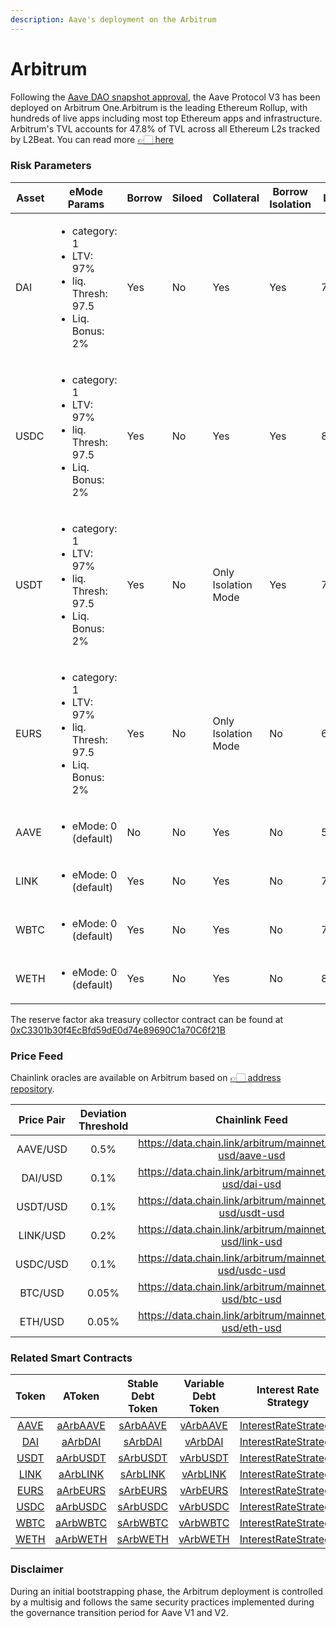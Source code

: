 ```yaml
---
description: Aave's deployment on the Arbitrum
---
```


# Arbitrum

Following the [Aave DAO snapshot approval](https://snapshot.org/#/aave.eth/proposal/0x7c6261b04115e79c63cffb1602295836df36883fc76fc899bce3345c2beaeba3), the Aave Protocol V3 has been deployed on Arbitrum One.Arbitrum is the leading Ethereum Rollup, with hundreds of live apps including most top Ethereum apps and infrastructure. Arbitrum's TVL accounts for 47.8% of TVL across all Ethereum L2s tracked by L2Beat. You can read more [👉🏻 here](https://portal.arbitrum.one)


### Risk Parameters

| Asset | eMode Params     | Borrow | Siloed | Collateral | Borrow Isolation | LTV | Liq. Thresh | Liq. Bonus | Debt Ceil | Supply Cap | Borrow Cap | Reserve Factor |
| ----- | ---------------- | --- | --- | ---------- | ----- | --- | ----------  | ---------- | --------- | ----- | ----- | -------------- |
| DAI   | <ul><li>category: 1 </li><li>LTV: 97%</li><li>liq. Thresh: 97.5</li><li>Liq. Bonus: 2%</li></ul> | Yes | No | Yes | Yes | 75% | 80% |  5% | - | 2B | 0 | 10% |
| USDC  | <ul><li>category: 1 </li><li>LTV: 97%</li><li>liq. Thresh: 97.5</li><li>Liq. Bonus: 2%</li></ul> | Yes | No | Yes | Yes | 80% | 85% |  5% | - | 2B | 0 | 10% |
| USDT  | <ul><li>category: 1 </li><li>LTV: 97%</li><li>liq. Thresh: 97.5</li><li>Liq. Bonus: 2%</li></ul> | Yes | No | Only Isolation Mode | Yes | 75% | 80% |  5% | 5M | 2B | 0 | 10% |
| EURS  | <ul><li>category: 1 </li><li>LTV: 97%</li><li>liq. Thresh: 97.5</li><li>Liq. Bonus: 2%</li></ul> | Yes | No | Only Isolation Mode | No | 65% | 70% | 7.5% | 5M | 2B | 0 | 10% |
| AAVE  | <ul><li>eMode: 0 (default)</li></ul> | No  | No | Yes | No | 50% | 65% | 10% | - | 0 | 0 |  0% |
| LINK  | <ul><li>eMode: 0 (default)</li></ul> | Yes | No | Yes | No | 70% | 75% | 7.5% | - | 0 | 0 | 20% |
| WBTC  | <ul><li>eMode: 0 (default)</li></ul> | Yes | No | Yes | No | 70% | 75% | 10% | - | 0 | 0 | 20% |
| WETH  | <ul><li>eMode: 0 (default)</li></ul> | Yes | No | Yes | No | 80% | 82.5% | 5% | - | 0 | 0 | 10% |

The reserve factor aka treasury collector contract can be found at [0xC3301b30f4EcBfd59dE0d74e89690C1a70C6f21B](https://arbiscan.io/address/0xc3301b30f4ecbfd59de0d74e89690c1a70c6f21b#code)

### Price Feed

Chainlink oracles are available on Arbitrum based on [👉🏻 address repository](https://docs.chain.link/docs/arbitrum-price-feeds/).

| Price Pair | Deviation Threshold | Chainlink Feed |
| :--------: | :-----------------: | :------------: |
|  AAVE/USD  |      0.5%           | https://data.chain.link/arbitrum/mainnet/crypto-usd/aave-usd |
|  DAI/USD   |      0.1%           | https://data.chain.link/arbitrum/mainnet/crypto-usd/dai-usd |
|  USDT/USD  |      0.1%           | https://data.chain.link/arbitrum/mainnet/crypto-usd/usdt-usd |
|  LINK/USD  |      0.2%           | https://data.chain.link/arbitrum/mainnet/crypto-usd/link-usd |
|  USDC/USD  |      0.1%           | https://data.chain.link/arbitrum/mainnet/crypto-usd/usdc-usd |
|  BTC/USD   |      0.05%           | https://data.chain.link/arbitrum/mainnet/crypto-usd/btc-usd |
|  ETH/USD   |      0.05%           | https://data.chain.link/arbitrum/mainnet/crypto-usd/eth-usd |

### Related Smart Contracts

| Token   | AToken | Stable Debt Token  | Variable Debt Token  | Interest Rate Strategy |
| :-----: | :----: | :----------------: | :------------------: | :--------------------: |
| [AAVE](https://arbiscan.io/address/0xba5ddd1f9d7f570dc94a51479a000e3bce967196) | [aArbAAVE](https://arbiscan.io/address/0xf329e36C7bF6E5E86ce2150875a84Ce77f477375) | [sArbAAVE](https://arbiscan.io/address/0xfAeF6A702D15428E588d4C0614AEFb4348D83D48) | [vArbAAVE](https://arbiscan.io/address/0xE80761Ea617F66F96274eA5e8c37f03960ecC679) | [InterestRateStrategy](https://arbiscan.io/address/0x9b34E3e183c9b0d1a08fF57a8fb59c821616295f#code) |
| [DAI](https://arbiscan.io/address/0xda10009cbd5d07dd0cecc66161fc93d7c9000da1) | [aArbDAI](https://arbiscan.io/address/0x82E64f49Ed5EC1bC6e43DAD4FC8Af9bb3A2312EE) | [sArbDAI](https://arbiscan.io/address/0xd94112B5B62d53C9402e7A60289c6810dEF1dC9B) | [vArbDAI](https://arbiscan.io/address/0x8619d80FB0141ba7F184CbF22fd724116D9f7ffC)| [InterestRateStrategy](https://arbiscan.io/address/0xA9F3C3caE095527061e6d270DBE163693e6fda9D#code) |
| [USDT](https://arbiscan.io/address/0xfd086bc7cd5c481dcc9c85ebe478a1c0b69fcbb9#code) | [aArbUSDT](https://arbiscan.io/address/0x6ab707aca953edaefbc4fd23ba73294241490620#code) | [sArbUSDT](https://arbiscan.io/address/0x70effc565db6eef7b927610155602d31b670e802#code) | [vArbUSDT](https://arbiscan.io/address/0xfb00ac187a8eb5afae4eace434f493eb62672df7#code) | [InterestRateStrategy](https://arbiscan.io/address/0x41B66b4b6b4c9dab039d96528D1b88f7BAF8C5A4#code) |
| [LINK](https://arbiscan.io/address/0xf97f4df75117a78c1a5a0dbb814af92458539fb4) | [aArbLINK](https://arbiscan.io/address/0x191c10Aa4AF7C30e871E70C95dB0E4eb77237530) | [sArbLINK](https://arbiscan.io/address/0x89D976629b7055ff1ca02b927BA3e020F22A44e4#code) | [vArbLINK](https://arbiscan.io/address/0x953A573793604aF8d41F306FEb8274190dB4aE0e) | [InterestRateStrategy](https://arbiscan.io/address/0x9b34E3e183c9b0d1a08fF57a8fb59c821616295f#code) |
| [EURS](https://arbiscan.io/address/0xd22a58f79e9481d1a88e00c343885a588b34b68b) | [aArbEURS](https://arbiscan.io/address/0x6d80113e533a2C0fe82EaBD35f1875DcEA89Ea97) | [sArbEURS](https://arbiscan.io/address/0xF15F26710c827DDe8ACBA678682F3Ce24f2Fb56E#code) | [vArbEURS](https://arbiscan.io/address/0x4a1c3aD6Ed28a636ee1751C69071f6be75DEb8B8) | [InterestRateStrategy](https://arbiscan.io/address/0x41B66b4b6b4c9dab039d96528D1b88f7BAF8C5A4#code) |
| [USDC](https://arbiscan.io/address/0xFF970A61A04b1cA14834A43f5dE4533eBDDB5CC8) | [aArbUSDC](https://arbiscan.io/address/0x625E7708f30cA75bfd92586e17077590C60eb4cD) | [sArbUSDC](https://arbiscan.io/address/0x307ffe186F84a3bc2613D1eA417A5737D69A7007#code) | [vArbUSDC](https://arbiscan.io/address/0xFCCf3cAbbe80101232d343252614b6A3eE81C989) | [InterestRateStrategy](https://arbiscan.io/address/0x41B66b4b6b4c9dab039d96528D1b88f7BAF8C5A4#code) |
| [WBTC](https://arbiscan.io/address/0x2f2a2543B76A4166549F7aaB2e75Bef0aefC5B0f) | [aArbWBTC](https://arbiscan.io/address/0x078f358208685046a11C85e8ad32895DED33A249) | [sArbWBTC](https://arbiscan.io/address/0x633b207Dd676331c413D4C013a6294B0FE47cD0e#code) | [vArbWBTC](https://arbiscan.io/address/0x92b42c66840C7AD907b4BF74879FF3eF7c529473) | [InterestRateStrategy](https://arbiscan.io/address/0x9b34E3e183c9b0d1a08fF57a8fb59c821616295f#code) |
| [WETH](https://arbiscan.io/address/0x82aF49447D8a07e3bd95BD0d56f35241523fBab1) | [aArbWETH](https://arbiscan.io/address/0xe50fA9b3c56FfB159cB0FCA61F5c9D750e8128c8) | [sArbWETH](https://arbiscan.io/address/0xD8Ad37849950903571df17049516a5CD4cbE55F6#code) | [vArbWETH](https://arbiscan.io/address/0x0c84331e39d6658Cd6e6b9ba04736cC4c4734351) | [InterestRateStrategy](https://arbiscan.io/address/0x9b34E3e183c9b0d1a08fF57a8fb59c821616295f#code) |

### Disclaimer

During an initial bootstrapping phase, the Arbitrum deployment is controlled by a multisig and follows the same security practices implemented during the governance transition period for Aave V1 and V2.

